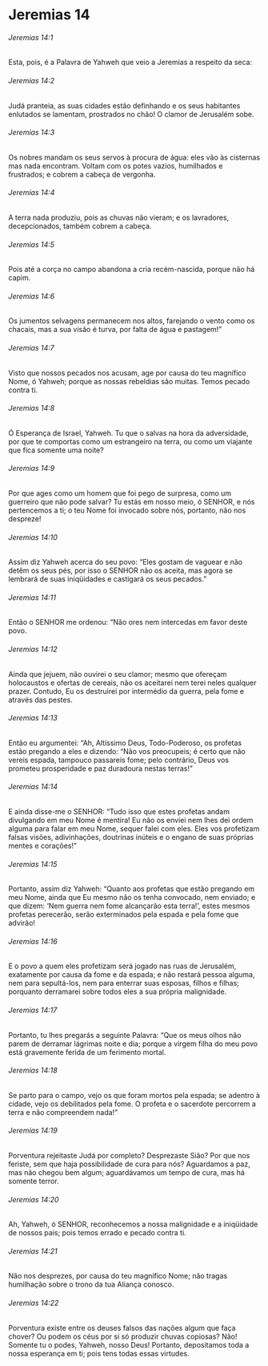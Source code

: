 # Jeremias 14

###### Jeremias 14:1

Esta, pois, é a Palavra de Yahweh que veio a Jeremias a respeito da seca:

###### Jeremias 14:2

Judá pranteia, as suas cidades estão definhando e os seus habitantes enlutados se lamentam, prostrados no chão! O clamor de Jerusalém sobe.

###### Jeremias 14:3

Os nobres mandam os seus servos à procura de água: eles vão às cisternas mas nada encontram. Voltam com os potes vazios, humilhados e frustrados; e cobrem a cabeça de vergonha.

###### Jeremias 14:4

A terra nada produziu, pois as chuvas não vieram; e os lavradores, decepcionados, também cobrem a cabeça.

###### Jeremias 14:5

Pois até a corça no campo abandona a cria recém-nascida, porque não há capim.

###### Jeremias 14:6

Os jumentos selvagens permanecem nos altos, farejando o vento como os chacais, mas a sua visão é turva, por falta de água e pastagem!”

###### Jeremias 14:7

Visto que nossos pecados nos acusam, age por causa do teu magnífico Nome, ó Yahweh; porque as nossas rebeldias são muitas. Temos pecado contra ti.

###### Jeremias 14:8

Ó Esperança de Israel, Yahweh. Tu que o salvas na hora da adversidade, por que te comportas como um estrangeiro na terra, ou como um viajante que fica somente uma noite?

###### Jeremias 14:9

Por que ages como um homem que foi pego de surpresa, como um guerreiro que não pode salvar? Tu estás em nosso meio, ó SENHOR, e nós pertencemos a ti; o teu Nome foi invocado sobre nós, portanto, não nos despreze!

###### Jeremias 14:10

Assim diz Yahweh acerca do seu povo: “Eles gostam de vaguear e não detêm os seus pés, por isso o SENHOR não os aceita, mas agora se lembrará de suas iniqüidades e castigará os seus pecados.”

###### Jeremias 14:11

Então o SENHOR me ordenou: “Não ores nem intercedas em favor deste povo.

###### Jeremias 14:12

Ainda que jejuem, não ouvirei o seu clamor; mesmo que ofereçam holocaustos e ofertas de cereais, não os aceitarei nem terei neles qualquer prazer. Contudo, Eu os destruirei por intermédio da guerra, pela fome e através das pestes.

###### Jeremias 14:13

Então eu argumentei: “Ah, Altíssimo Deus, Todo-Poderoso, os profetas estão pregando a eles e dizendo: “Não vos preocupeis; é certo que não vereis espada, tampouco passareis fome; pelo contrário, Deus vos prometeu prosperidade e paz duradoura nestas terras!”

###### Jeremias 14:14

E ainda disse-me o SENHOR: “Tudo isso que estes profetas andam divulgando em meu Nome é mentira! Eu não os enviei nem lhes dei ordem alguma para falar em meu Nome, sequer falei com eles. Eles vos profetizam falsas visões, adivinhações, doutrinas inúteis e o engano de suas próprias mentes e corações!”

###### Jeremias 14:15

Portanto, assim diz Yahweh: “Quanto aos profetas que estão pregando em meu Nome, ainda que Eu mesmo não os tenha convocado, nem enviado; e que dizem: ‘Nem guerra nem fome alcançarão esta terra!’, estes mesmos profetas perecerão, serão exterminados pela espada e pela fome que advirão!

###### Jeremias 14:16

E o povo a quem eles profetizam será jogado nas ruas de Jerusalém, exatamente por causa da fome e da espada; e não restará pessoa alguma, nem para sepultá-los, nem para enterrar suas esposas, filhos e filhas; porquanto derramarei sobre todos eles a sua própria malignidade.

###### Jeremias 14:17

Portanto, tu lhes pregarás a seguinte Palavra: “Que os meus olhos não parem de derramar lágrimas noite e dia; porque a virgem filha do meu povo está gravemente ferida de um ferimento mortal.

###### Jeremias 14:18

Se parto para o campo, vejo os que foram mortos pela espada; se adentro à cidade, vejo os debilitados pela fome. O profeta e o sacerdote percorrem a terra e não compreendem nada!”

###### Jeremias 14:19

Porventura rejeitaste Judá por completo? Desprezaste Sião? Por que nos feriste, sem que haja possibilidade de cura para nós? Aguardamos a paz, mas não chegou bem algum; aguardávamos um tempo de cura, mas há somente terror.

###### Jeremias 14:20

Ah, Yahweh, ó SENHOR, reconhecemos a nossa malignidade e a iniqüidade de nossos pais; pois temos errado e pecado contra ti.

###### Jeremias 14:21

Não nos desprezes, por causa do teu magnífico Nome; não tragas humilhação sobre o trono da tua Aliança conosco.

###### Jeremias 14:22

Porventura existe entre os deuses falsos das nações algum que faça chover? Ou podem os céus por si só produzir chuvas copiosas? Não! Somente tu o podes, Yahweh, nosso Deus! Portanto, depositamos toda a nossa esperança em ti; pois tens todas essas virtudes.

